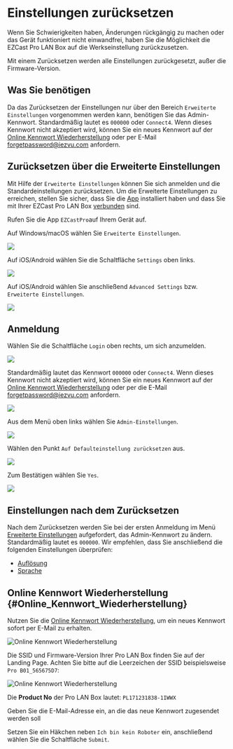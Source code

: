 # Einstellungen zurücksetzen

Wenn Sie Schwierigkeiten haben, Änderungen rückgängig zu machen oder das Gerät funktioniert nicht einwandfrei, haben Sie die Möglichkeit die EZCast Pro LAN Box auf die Werkseinstellung zurückzusetzen.

Mit einem Zurücksetzen werden alle Einstellungen zurückgesetzt, außer die Firmware-Version.

## Was Sie benötigen

Da das Zurücksetzen der Einstellungen nur über den Bereich `Erweiterte Einstellungen` vorgenommen werden kann, benötigen Sie das Admin-Kennwort. Standardmäßig lautet es `000000` oder `Connect4`. Wenn dieses Kennwort nicht akzeptiert wird, können Sie ein neues Kennwort auf der [Online Kennwort Wiederherstellung](#Online_Kennwort_Wiederherstellung) oder per E-Mail [forgetpassword@iezvu.com](mailto:forgetpassword@iezvu.com) anfordern.

## Zurücksetzen über die Erweiterte Einstellungen

Mit Hilfe der `Erweiterte Einstellungen` können Sie sich anmelden und die Standardeinstellungen zurücksetzen. Um die Erweiterte Einstellungen zu erreichen, stellen Sie sicher, dass Sie die [App](quickstart.md#InstallApp) installiert haben und dass Sie mit Ihrer EZCast Pro LAN Box [verbunden](quickstart.md#app-mit-ezcast-pro-box-verbinden) sind.

Rufen Sie die App `EZCastPro`auf Ihrem Gerät auf.

Auf Windows/macOS wählen Sie `Erweiterte Einstellungen`.

![](/assets/img/Win-App-Advanced-Settings.jpg)

Auf iOS/Android wählen Sie die Schaltfläche `Settings` oben links.

![](/assets/img/iOS_settings.png)

Auf iOS/Android wählen Sie anschließend `Advanced Settings` bzw. `Erweiterte Einstellungen`.

![](/assets/img/iOS_adv-settings.png)

## Anmeldung

Wählen Sie die Schaltfläche `Login` oben rechts, um sich anzumelden.

![](/assets/img/EZCast_Login.jpg)

Standardmäßig lautet das Kennwort `000000` oder `Connect4`. Wenn dieses Kennwort nicht akzeptiert wird, können Sie ein neues Kennwort auf der [Online Kennwort Wiederherstellung](#Online_Kennwort_Wiederherstellung) oder per die E-Mail [forgetpassword@iezvu.com](mailto:forgetpassword@iezvu.com) anfordern.

![](/assets/img/EZCast_Enter-Password.jpg)

Aus dem Menü oben links wählen Sie `Admin-Einstellungen`.

![](/assets/img/Admin-Settings.jpg)

Wählen den Punkt `Auf Defaulteinstellung zurücksetzen` aus.

![](/assets/img/ezcastpro.II.Standardeinstellungen.zuruecksetzen.jpg)

Zum Bestätigen wählen Sie `Yes`.

![](/assets/img/reset_confirm.png)

## Einstellungen nach dem Zurücksetzen

Nach dem Zurücksetzen werden Sie bei der ersten Anmeldung im Menü [Erweiterte Einstellungen](adv.settings.md) aufgefordert, das Admin-Kennwort zu ändern. Standardmäßig lautet es `000000`. Wir empfehlen, dass Sie anschließend die folgenden Einstellungen überprüfen:

* [Auflösung](adv.settings.md#Auflösung)
* [Sprache](adv.settings.md#Sprache)

## Online Kennwort Wiederherstellung {#Online_Kennwort_Wiederherstellung}

Nutzen Sie die [Online Kennwort Wiederherstellung](https://www.ezcast.com/service/product/support), um ein neues Kennwort sofort per E-Mail zu erhalten.

![Online Kennwort Wiederherstellung](/assets/img/online_password_recovery_LAN-Box_B01.jpg)

Die SSID und Firmware-Version Ihrer Pro LAN Box finden Sie auf der Landing Page. Achten Sie bitte auf die Leerzeichen der SSID beispielsweise `Pro B01_565675D7`:

![Online Kennwort Wiederherstellung](/assets/img/ProBox_SSID_Firmware.jpg)

Die **Product No** der Pro LAN Box lautet: `PL171231838-1IWWX`

Geben Sie die E-Mail-Adresse ein, an die das neue Kennwort zugesendet werden soll

Setzen Sie ein Häkchen neben `Ich bin kein Roboter` ein, anschließend wählen Sie die Schaltfläche `Submit`.




